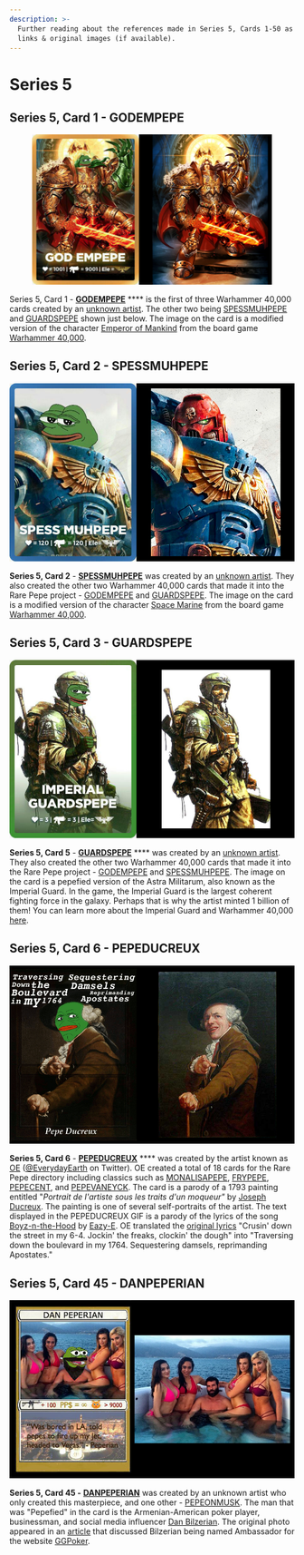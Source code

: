 ```yaml
---
description: >-
  Further reading about the references made in Series 5, Cards 1-50 as well as
  links & original images (if available).
---
```


# Series 5

## Series 5, Card 1 - GODEMPEPE

<figure><img src="../../../.gitbook/assets/S05 C01 - GODEMPEPE card and orig.jpg" alt=""><figcaption></figcaption></figure>

Series 5, Card 1 - [**GODEMPEPE**](https://pepe.wtf/asset/GODEMPEPE) **** is the first of three Warhammer 40,000 cards created by an [unknown artist](https://pepe.wtf/artists/1HDXVbA9WS5WwuhxqmWjwAY8eAgehGo5TH). The other two being [SPESSMUHPEPE](https://pepe.wtf/asset/SPESSMUHPEPE) and [GUARDSPEPE](https://pepe.wtf/asset/GUARDSPEPE) shown just below. The image on the card is a modified version of the character [Emperor of Mankind](https://warhammer40k.fandom.com/wiki/Emperor\_of\_Mankind) from the board game [Warhammer 40,000](https://en.wikipedia.org/wiki/Warhammer\_40,000).&#x20;

## Series 5, Card 2 - SPESSMUHPEPE

![](<../../../.gitbook/assets/S05 C02 - SPESSMUHPEPE card and source.jpg>)

**Series 5, Card 2** - [**SPESSMUHPEPE**](https://pepe.wtf/asset/SPESSMUHPEPE) was created by an [unknown artist](https://pepe.wtf/artists/1HDXVbA9WS5WwuhxqmWjwAY8eAgehGo5TH). They also created the other two Warhammer 40,000 cards that made it into the Rare Pepe project - [GODEMPEPE](https://pepe.wtf/asset/GODEMPEPE) and [GUARDSPEPE](https://pepe.wtf/asset/GUARDSPEPE). The image on the card is a modified version of the character [Space Marine](https://warhammer40k.fandom.com/wiki/Space\_Marines) from the board game [Warhammer 40,000](https://en.wikipedia.org/wiki/Warhammer\_40,000).&#x20;

## Series 5, Card 3 - GUARDSPEPE

![](<../../../.gitbook/assets/S05 C03 - GUARDSPEPE source and card.jpg>)

**Series 5, Card 5** - [**GUARDSPEPE**](https://pepe.wtf/asset/GUARDSPEPE) **** was created by an [unknown artist](https://pepe.wtf/artists/1HDXVbA9WS5WwuhxqmWjwAY8eAgehGo5TH). They also created the other two Warhammer 40,000 cards that made it into the Rare Pepe project - [GODEMPEPE](https://pepe.wtf/asset/GODEMPEPE) and [SPESSMUHPEPE](https://pepe.wtf/asset/SPESSMUHPEPE). The image on the card is a pepefied version of the Astra Militarum, also known as the Imperial Guard. In the game, the Imperial Guard is the largest coherent fighting force in the galaxy. Perhaps that is why the artist minted 1 billion of them! You can learn more about the Imperial Guard and Warhammer 40,000 [here](https://warhammer40k.fandom.com/wiki/Astra\_Militarum).

## Series 5, Card 6 - PEPEDUCREUX

![](<../../../.gitbook/assets/S05 C06 - PEPEDUCREUX card and source.jpg>)

**Series 5, Card 6** - [**PEPEDUCREUX**](https://pepe.wtf/asset/PEPEDUCREUX) **** was created by the artist known as [OE](https://pepe.wtf/artists/OE) ([@EverydayEarth](https://twitter.com/EverydayEarth) on Twitter). OE created a total of 18 cards for the Rare Pepe directory including classics such as [MONALISAPEPE](https://pepe.wtf/asset/MONALISAPEPE), [FRYPEPE](https://pepe.wtf/asset/FRYPEPE), [PEPECENT](https://pepe.wtf/asset/PEPECENT), and [PEPEVANEYCK](https://pepe.wtf/asset/PEPEVANEYCK). The card is a parody of a 1793 painting entitled "_Portrait de l'artiste sous les traits d'un moqueur"_ by [Joseph Ducreux](https://en.wikipedia.org/wiki/Joseph\_Ducreux). The painting is one of several self-portraits of the artist.  The text displayed in the PEPEDUCREUX GIF is a parody of the lyrics of the song [Boyz-n-the-Hood](https://en.wikipedia.org/wiki/Boyz-n-the-Hood) by [Eazy-E](https://en.wikipedia.org/wiki/Eazy-E). OE translated the [original lyrics](https://genius.com/Eazy-e-boyz-n-the-hood-lyrics) "Crusin' down the street in my 6-4. Jockin' the freaks, clockin' the dough" into "Traversing down the boulevard in my 1764. Sequestering damsels, reprimanding Apostates."&#x20;

## Series 5, Card 45 - DANPEPERIAN

![](<../../../.gitbook/assets/S05 C45 - DANPEPERIAN card and source.jpg>)

**Series 5, Card 45 -** [**DANPEPERIAN**](https://pepe.wtf/asset/DANPEPERIAN) was created by an unknown artist who only created this masterpiece, and one other - [PEPEONMUSK](https://pepe.wtf/asset/PEPEONMUSK). The man that was "Pepefied" in the card is the Armenian-American poker player, businessman, and social media influencer [Dan Bilzerian](https://en.wikipedia.org/wiki/Dan\_Bilzerian). The original photo appeared in an [article](https://www.pokernewsdaily.com/dan-bilzerian-named-ambassador-for-ggpoker-34132/) that discussed Bilzerian being named Ambassador for the website [GGPoker](https://en.ggpoker.com/).
